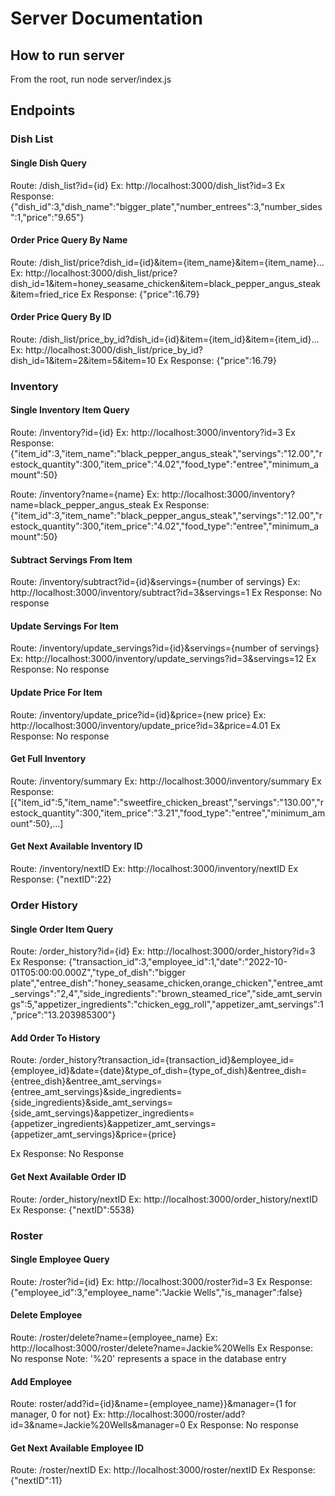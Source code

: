 # Server Documentation

## How to run server
From the root, run node server/index.js

## Endpoints

### Dish List

#### Single Dish Query
Route: /dish_list?id={id}
Ex: http://localhost:3000/dish_list?id=3
Ex Response: {"dish_id":3,"dish_name":"bigger_plate","number_entrees":3,"number_sides":1,"price":"9.65"}

#### Order Price Query By Name
Route: /dish_list/price?dish_id={id}&item={item_name}&item={item_name}...
Ex: http://localhost:3000/dish_list/price?dish_id=1&item=honey_seasame_chicken&item=black_pepper_angus_steak&item=fried_rice
Ex Response: {"price":16.79}

#### Order Price Query By ID
Route: /dish_list/price_by_id?dish_id={id}&item={item_id}&item={item_id}...
Ex: http://localhost:3000/dish_list/price_by_id?dish_id=1&item=2&item=5&item=10
Ex Response: {"price":16.79}

### Inventory

#### Single Inventory Item Query
Route: /inventory?id={id}
Ex: http://localhost:3000/inventory?id=3
Ex Response: {"item_id":3,"item_name":"black_pepper_angus_steak","servings":"12.00","restock_quantity":300,"item_price":"4.02","food_type":"entree","minimum_amount":50}

Route: /inventory?name={name}
Ex: http://localhost:3000/inventory?name=black_pepper_angus_steak
Ex Response: {"item_id":3,"item_name":"black_pepper_angus_steak","servings":"12.00","restock_quantity":300,"item_price":"4.02","food_type":"entree","minimum_amount":50}

#### Subtract Servings From Item
Route: /inventory/subtract?id={id}&servings={number of servings}
Ex: http://localhost:3000/inventory/subtract?id=3&servings=1
Ex Response: No response

#### Update Servings For Item
Route: /inventory/update_servings?id={id}&servings={number of servings}
Ex: http://localhost:3000/inventory/update_servings?id=3&servings=12
Ex Response: No response

#### Update Price For Item
Route: /inventory/update_price?id={id}&price={new price}
Ex: http://localhost:3000/inventory/update_price?id=3&price=4.01
Ex Response: No response

#### Get Full Inventory
Route: /inventory/summary
Ex: http://localhost:3000/inventory/summary
Ex Response: \[{"item_id":5,"item_name":"sweetfire_chicken_breast","servings":"130.00","restock_quantity":300,"item_price":"3.21","food_type":"entree","minimum_amount":50},...\]

#### Get Next Available Inventory ID
Route: /inventory/nextID
Ex: http://localhost:3000/inventory/nextID
Ex Response: {"nextID":22}

### Order History

#### Single Order Item Query
Route: /order_history?id={id}
Ex: http://localhost:3000/order_history?id=3
Ex Response: {"transaction_id":3,"employee_id":1,"date":"2022-10-01T05:00:00.000Z","type_of_dish":"bigger plate","entree_dish":"honey_seasame_chicken,orange_chicken","entree_amt_servings":"2,4","side_ingredients":"brown_steamed_rice","side_amt_servings":5,"appetizer_ingredients":"chicken_egg_roll","appetizer_amt_servings":1,"price":"13.203985300"}

#### Add Order To History
Route: /order_history?transaction_id={transaction_id}&employee_id={employee_id}&date={date}&type_of_dish={type_of_dish}&entree_dish={entree_dish}&entree_amt_servings={entree_amt_servings}&side_ingredients={side_ingredients}&side_amt_servings={side_amt_servings}&appetizer_ingredients={appetizer_ingredients}&appetizer_amt_servings={appetizer_amt_servings}&price={price}

Ex Response: No Response

#### Get Next Available Order ID
Route: /order_history/nextID
Ex: http://localhost:3000/order_history/nextID
Ex Response: {"nextID":5538}

### Roster

#### Single Employee Query
Route: /roster?id={id}
Ex: http://localhost:3000/roster?id=3
Ex Response: {"employee_id":3,"employee_name":"Jackie Wells","is_manager":false}

#### Delete Employee
Route: /roster/delete?name={employee_name}
Ex: http://localhost:3000/roster/delete?name=Jackie%20Wells
Ex Response: No response
Note: '%20' represents a space in the database entry

#### Add Employee 
Route: roster/add?id={id}&name={employee_name}}&manager={1 for manager, 0 for not}
Ex: http://localhost:3000/roster/add?id=3&name=Jackie%20Wells&manager=0
Ex Response: No response

#### Get Next Available Employee ID
Route: /roster/nextID
Ex: http://localhost:3000/roster/nextID
Ex Response: {"nextID":11}
